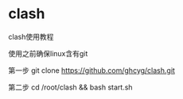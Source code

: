 # clash
clash使用教程

使用之前确保linux含有git

第一步 git clone https://github.com/ghcyg/clash.git

第二步 cd /root/clash && bash start.sh


